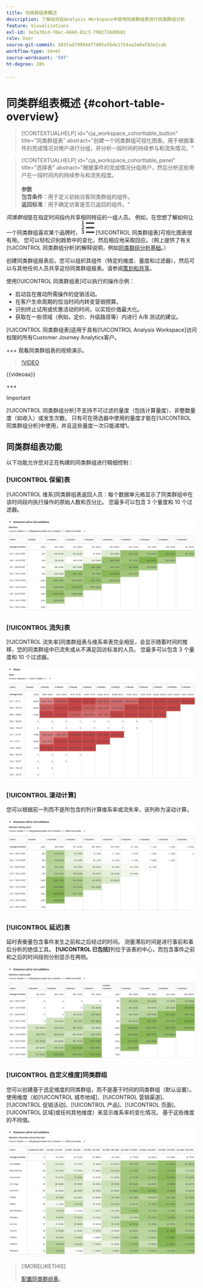 ```yaml
---
title: 同类群组表概述
description: 了解如何在Analysis Workspace中使用同类群组表进行同类群组分析
feature: Visualizations
exl-id: 3e3a70cd-70ec-4d4d-81c3-7902716d0b01
role: User
source-git-commit: 383fad799944f7405af6de1754aa2e0af83e2cab
workflow-type: tm+mt
source-wordcount: '597'
ht-degree: 28%

---
```


# 同类群组表概述 {#cohort-table-overview}

<!-- markdownlint-disable MD034 -->

>[!CONTEXTUALHELP]
>id="cja_workspace_cohorttable_button"
>title="同类群组表"
>abstract="创建一个同类群组可视化图表，用于根据事件的完成情况对用户进行分组，并分析一段时间的持续参与和流失情况。"

<!-- markdownlint-enable MD034 -->

<!-- markdownlint-disable MD034 -->

>[!CONTEXTUALHELP]
>id="cja_workspace_cohorttable_panel"
>title="选择表"
>abstract="根据事件的完成情况分组用户，然后分析这些用户在一段时间内的持续参与和流失程度。<br/><br/>**参数&#x200B;**<br/>**包含条件**：用于定义初始访客同类群组的组件。<br/>**返回标准**：用于确定访客是否已返回的组件。"

<!-- markdownlint-enable MD034 -->


*同类群组*&#x200B;是在指定时间段内共享相同特征的一组人员。 例如，在您想了解如何让一个同类群组喜欢某个品牌时，![TextNumbered](/help/assets/icons/TextNumbered.svg) [!UICONTROL 同类群组表]可视化图表很有用。 您可以轻松识别趋势中的变化，然后相应地采取回应。（网上提供了有关[!UICONTROL 同类群组分析]的解释说明，例如[同类群组分析基础](https://zh.wikipedia.org/wiki/Cohort_analysis)。）

创建同类群组报表后，您可以组织其组件（特定的维度、量度和过滤器），然后可以与其他任何人员共享这份同类群组报表。请参阅[策划和共享](/help/analysis-workspace/curate-share/curate.md)。

使用[!UICONTROL 同类群组表]可以执行的操作示例：

* 启动旨在推动所需操作的促销活动。
* 在客户生命周期的恰当时间内转变营销预算。
* 识别终止试用或优惠活动的时间，以实现价值最大化。
* 获取在一些领域（例如，定价、升级路径等）内进行 A/B 测试的建议。

[!UICONTROL 同类群组表]适用于具有[!UICONTROL Analysis Workspace]访问权限的所有Customer Journey Analytics客户。

+++ 观看同类群组表的视频演示。

>[!VIDEO](https://video.tv.adobe.com/v/23990/?quality=12)

{{videoaa}}

+++

>[!IMPORTANT]
>
>[!UICONTROL 同类群组分析]不支持不可过滤的量度（包括计算量度）、非整数量度（如收入）或发生次数。 只有可在筛选器中使用的量度才能在[!UICONTROL 同类群组分析]中使用，并且这些量度一次只能递增1。

## 同类群组表功能

以下功能允许您对正在构建的同类群组进行精细控制：

### [!UICONTROL 保留]表

[!UICONTROL 维系]同类群组表返回人员：每个数据单元格显示了同类群组中在该时间段内执行操作的原始人数和百分比。 您最多可以包含 3 个量度和 10 个过滤器。

![显示同类群组中人员的单位和百分比的演绎版同类群组报告。](assets/retention-report.png)

### [!UICONTROL 流失]表

[!UICONTROL 流失率]同类群组表与维系率表完全相反，会显示随着时间的推移，您的同类群组中已流失或从不满足回访标准的人员。 您最多可以包含 3 个量度和 10 个过滤器。

![显示不符合同类群组回访标准的单位和人员百分比的客户流失表。](assets/churn-report.png)

### [!UICONTROL 滚动计算]

您可以根据前一列而不是所包含的列计算维系率或流失率，该列称为滚动计算。

![显示基于上一列数据的计算的同类群组保留报表。](assets/retention-report-rolling.png)

### [!UICONTROL 延迟]表

延时表衡量包含事件发生之前和之后经过的时间。 测量滞后时间是进行事前和事后分析的绝佳工具。 **[!UICONTROL 已包括]**&#x200B;列位于该表的中心，而包含事件之前和之后的时间段则分别显示在两侧。

![显示事件前后经过时间的同类群组报告。](assets/retention-report-latency.png)

### [!UICONTROL 自定义维度]同类群组

您可以创建基于选定维度的同类群组，而不是基于时间的同类群组（默认设置）。 使用维度（如[!UICONTROL 城市地域]、[!UICONTROL 营销渠道]、[!UICONTROL 促销活动]、[!UICONTROL 产品]、[!UICONTROL 页面]、[!UICONTROL 区域]或任何其他维度）来显示维系率的变化情况。 基于这些维度的不同值。

![显示自定义报告的同类群组报告具有所选维度，而不是默认的基于时间的同类群组。](assets/retention-dimensions.png)

>[!MORELIKETHIS]
>
>[配置同类群组表](/help/analysis-workspace/visualizations/cohort-table/t-cohort.md)。
>

